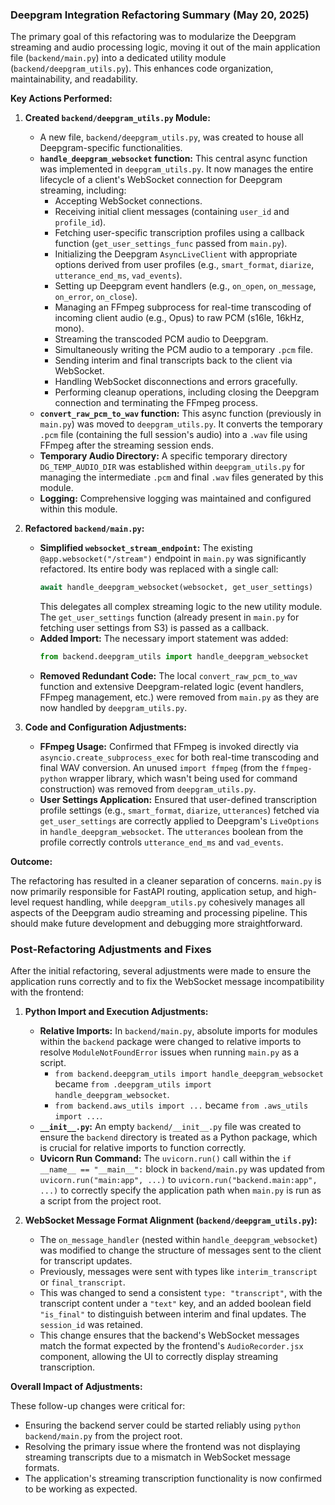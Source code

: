 ### Deepgram Integration Refactoring Summary (May 20, 2025)

The primary goal of this refactoring was to modularize the Deepgram streaming and audio processing logic, moving it out of the main application file (`backend/main.py`) into a dedicated utility module (`backend/deepgram_utils.py`). This enhances code organization, maintainability, and readability.

**Key Actions Performed:**

1.  **Created `backend/deepgram_utils.py` Module:**
    *   A new file, `backend/deepgram_utils.py`, was created to house all Deepgram-specific functionalities.
    *   **`handle_deepgram_websocket` function:** This central async function was implemented in `deepgram_utils.py`. It now manages the entire lifecycle of a client's WebSocket connection for Deepgram streaming, including:
        *   Accepting WebSocket connections.
        *   Receiving initial client messages (containing `user_id` and `profile_id`).
        *   Fetching user-specific transcription profiles using a callback function (`get_user_settings_func` passed from `main.py`).
        *   Initializing the Deepgram `AsyncLiveClient` with appropriate options derived from user profiles (e.g., `smart_format`, `diarize`, `utterance_end_ms`, `vad_events`).
        *   Setting up Deepgram event handlers (e.g., `on_open`, `on_message`, `on_error`, `on_close`).
        *   Managing an FFmpeg subprocess for real-time transcoding of incoming client audio (e.g., Opus) to raw PCM (s16le, 16kHz, mono).
        *   Streaming the transcoded PCM audio to Deepgram.
        *   Simultaneously writing the PCM audio to a temporary `.pcm` file.
        *   Sending interim and final transcripts back to the client via WebSocket.
        *   Handling WebSocket disconnections and errors gracefully.
        *   Performing cleanup operations, including closing the Deepgram connection and terminating the FFmpeg process.
    *   **`convert_raw_pcm_to_wav` function:** This async function (previously in `main.py`) was moved to `deepgram_utils.py`. It converts the temporary `.pcm` file (containing the full session's audio) into a `.wav` file using FFmpeg after the streaming session ends.
    *   **Temporary Audio Directory:** A specific temporary directory `DG_TEMP_AUDIO_DIR` was established within `deepgram_utils.py` for managing the intermediate `.pcm` and final `.wav` files generated by this module.
    *   **Logging:** Comprehensive logging was maintained and configured within this module.

2.  **Refactored `backend/main.py`:**
    *   **Simplified `websocket_stream_endpoint`:** The existing `@app.websocket("/stream")` endpoint in `main.py` was significantly refactored. Its entire body was replaced with a single call:
        ```python
        await handle_deepgram_websocket(websocket, get_user_settings)
        ```
        This delegates all complex streaming logic to the new utility module. The `get_user_settings` function (already present in `main.py` for fetching user settings from S3) is passed as a callback.
    *   **Added Import:** The necessary import statement was added:
        ```python
        from backend.deepgram_utils import handle_deepgram_websocket
        ```
    *   **Removed Redundant Code:** The local `convert_raw_pcm_to_wav` function and extensive Deepgram-related logic (event handlers, FFmpeg management, etc.) were removed from `main.py` as they are now handled by `deepgram_utils.py`.

3.  **Code and Configuration Adjustments:**
    *   **FFmpeg Usage:** Confirmed that FFmpeg is invoked directly via `asyncio.create_subprocess_exec` for both real-time transcoding and final WAV conversion. An unused `import ffmpeg` (from the `ffmpeg-python` wrapper library, which wasn't being used for command construction) was removed from `deepgram_utils.py`.
    *   **User Settings Application:** Ensured that user-defined transcription profile settings (e.g., `smart_format`, `diarize`, `utterances`) fetched via `get_user_settings` are correctly applied to Deepgram's `LiveOptions` in `handle_deepgram_websocket`. The `utterances` boolean from the profile correctly controls `utterance_end_ms` and `vad_events`.

**Outcome:**

The refactoring has resulted in a cleaner separation of concerns. `main.py` is now primarily responsible for FastAPI routing, application setup, and high-level request handling, while `deepgram_utils.py` cohesively manages all aspects of the Deepgram audio streaming and processing pipeline. This should make future development and debugging more straightforward.

### Post-Refactoring Adjustments and Fixes

After the initial refactoring, several adjustments were made to ensure the application runs correctly and to fix the WebSocket message incompatibility with the frontend:

1.  **Python Import and Execution Adjustments:**
    *   **Relative Imports:** In `backend/main.py`, absolute imports for modules within the `backend` package were changed to relative imports to resolve `ModuleNotFoundError` issues when running `main.py` as a script.
        *   `from backend.deepgram_utils import handle_deepgram_websocket` became `from .deepgram_utils import handle_deepgram_websocket`.
        *   `from backend.aws_utils import ...` became `from .aws_utils import ...`.
    *   **`__init__.py`:** An empty `backend/__init__.py` file was created to ensure the `backend` directory is treated as a Python package, which is crucial for relative imports to function correctly.
    *   **Uvicorn Run Command:** The `uvicorn.run()` call within the `if __name__ == "__main__":` block in `backend/main.py` was updated from `uvicorn.run("main:app", ...)` to `uvicorn.run("backend.main:app", ...)` to correctly specify the application path when `main.py` is run as a script from the project root.

2.  **WebSocket Message Format Alignment (`backend/deepgram_utils.py`):**
    *   The `on_message_handler` (nested within `handle_deepgram_websocket`) was modified to change the structure of messages sent to the client for transcript updates.
    *   Previously, messages were sent with types like `interim_transcript` or `final_transcript`.
    *   This was changed to send a consistent `type: "transcript"`, with the transcript content under a `"text"` key, and an added boolean field `"is_final"` to distinguish between interim and final updates. The `session_id` was retained.
    *   This change ensures that the backend's WebSocket messages match the format expected by the frontend's `AudioRecorder.jsx` component, allowing the UI to correctly display streaming transcription.

**Overall Impact of Adjustments:**

These follow-up changes were critical for:
*   Ensuring the backend server could be started reliably using `python backend/main.py` from the project root.
*   Resolving the primary issue where the frontend was not displaying streaming transcripts due to a mismatch in WebSocket message formats.
*   The application's streaming transcription functionality is now confirmed to be working as expected.